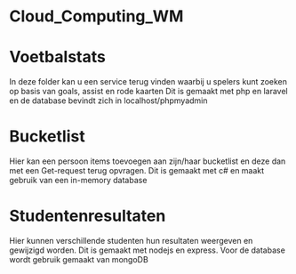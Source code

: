 # Cloud_Computing_WM

# Voetbalstats
In deze folder kan u een service terug vinden waarbij u spelers kunt zoeken op basis van goals, assist en rode kaarten
Dit is gemaakt met php en laravel en de database bevindt zich in localhost/phpmyadmin


# Bucketlist
Hier kan een persoon items toevoegen aan zijn/haar bucketlist en deze dan met een Get-request terug opvragen.
Dit is gemaakt met c# en maakt gebruik van een in-memory database

# Studentenresultaten
Hier kunnen verschillende studenten hun resultaten weergeven en gewijzigd worden. Dit is gemaakt met nodejs en express.
Voor de database wordt gebruik gemaakt van mongoDB
